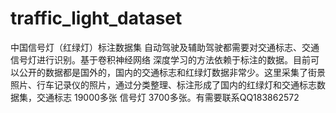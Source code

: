 # traffic_light_dataset
中国信号灯（红绿灯）标注数据集
自动驾驶及辅助驾驶都需要对交通标志、交通信号灯进行识别。基于卷积神经网络 深度学习的方法依赖于标注的数据。目前可以公开的数据都是国外的，国内的交通标志和红绿灯数据非常少。这里采集了街景照片、行车记录仪的照片，通过分类整理、标注形成了国内的红绿灯和交通标志数据集，交通标志 19000多张 信号灯 3700多张。有需要联系QQ183862572

